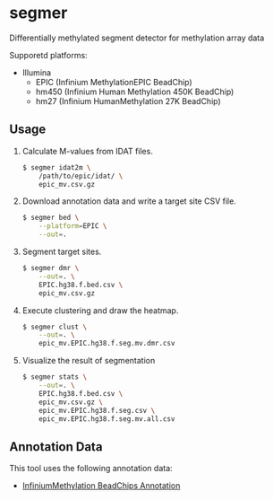 segmer
======

Differentially methylated segment detector for methylation array data

Supporetd platforms:

- Illumina
  - EPIC (Infinium MethylationEPIC BeadChip)
  - hm450 (Infinium Human Methylation 450K BeadChip)
  - hm27 (Infinium HumanMethylation 27K BeadChip)

Usage
-----

1.  Calculate M-values from IDAT files.

    ```sh
    $ segmer idat2m \
        /path/to/epic/idat/ \
        epic_mv.csv.gz
    ```

2.  Download annotation data and write a target site CSV file.

    ```sh
    $ segmer bed \
        --platform=EPIC \
        --out=.
    ```

3.  Segment target sites.

    ```sh
    $ segmer dmr \
        --out=. \
        EPIC.hg38.f.bed.csv \
        epic_mv.csv.gz
    ```

4.  Execute clustering and draw the heatmap.

    ```sh
    $ segmer clust \
        --out=. \
        epic_mv.EPIC.hg38.f.seg.mv.dmr.csv
    ```

5.  Visualize the result of segmentation

    ```sh
    $ segmer stats \
        --out=. \
        EPIC.hg38.f.bed.csv \
        epic_mv.csv.gz \
        epic_mv.EPIC.hg38.f.seg.csv \
        epic_mv.EPIC.hg38.f.seg.mv.all.csv
    ```

Annotation Data
---------------

This tool uses the following annotation data:

- [InfiniumMethylation BeadChips Annotation](https://zwdzwd.github.io/InfiniumAnnotation)
